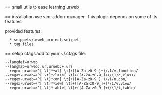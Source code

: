 == small utils to ease learning urweb

== installation
use vim-addon-manager. This plugin depends on some of its features

provided features:

      * snippets/urweb_project.snippet
      * tag files

== setup ctags
add to your ~/.ctags file:

    --langdef=urweb
    --langmap=urweb:.ur,urweb:+.urs
    --regex-urweb=/^[ \t]*val[ \t]+([A-Za-z0-9_]+)/\1/v,function/
    --regex-urweb=/^[ \t]*class[ \t]+([A-Za-z0-9_]+)/\1/c,class/
    --regex-urweb=/^[ \t]*con[ \t]+([A-Za-z0-9_]+)/\1/n,con/
    --regex-urweb=/^[ \t]*view[ \t]+([A-Za-z0-9_]+)/\1/v,view/
    --regex-urweb=/^[ \t]*table[ \t]+([A-Za-z0-9_]+)/\1/t,table/

